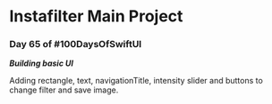 # Instafilter Main Project
### **Day 65 of #100DaysOfSwiftUI**

***Building basic UI***

Adding rectangle, text, navigationTitle, intensity slider and buttons to change filter and save image.
